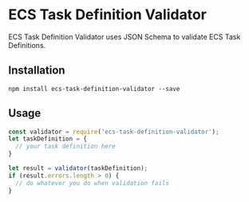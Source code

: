 ECS Task Definition Validator
=============================

ECS Task Definition Validator uses JSON Schema to validate ECS Task Definitions.

Installation
------------

`npm install ecs-task-definition-validator --save`

Usage
-----

```js
const validator = require('ecs-task-definition-validator');
let taskDefinition = {
  // your task definition here
}

let result = validator(taskDefinition);
if (result.errors.length > 0) {
  // do whatever you do when validation fails
}
```

